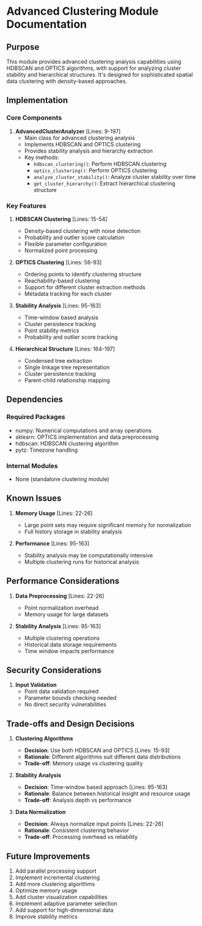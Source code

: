 # Advanced Clustering Module Documentation

## Purpose

This module provides advanced clustering analysis capabilities using HDBSCAN and OPTICS algorithms, with support for analyzing cluster stability and hierarchical structures. It's designed for sophisticated spatial data clustering with density-based approaches.

## Implementation

### Core Components

1. **AdvancedClusterAnalyzer** [Lines: 9-197]
   - Main class for advanced clustering analysis
   - Implements HDBSCAN and OPTICS clustering
   - Provides stability analysis and hierarchy extraction
   - Key methods:
     - `hdbscan_clustering()`: Perform HDBSCAN clustering
     - `optics_clustering()`: Perform OPTICS clustering
     - `analyze_cluster_stability()`: Analyze cluster stability over time
     - `get_cluster_hierarchy()`: Extract hierarchical clustering structure

### Key Features

1. **HDBSCAN Clustering** [Lines: 15-54]

   - Density-based clustering with noise detection
   - Probability and outlier score calculation
   - Flexible parameter configuration
   - Normalized point processing

2. **OPTICS Clustering** [Lines: 56-93]

   - Ordering points to identify clustering structure
   - Reachability-based clustering
   - Support for different cluster extraction methods
   - Metadata tracking for each cluster

3. **Stability Analysis** [Lines: 95-163]

   - Time-window based analysis
   - Cluster persistence tracking
   - Point stability metrics
   - Probability and outlier score tracking

4. **Hierarchical Structure** [Lines: 164-197]
   - Condensed tree extraction
   - Single linkage tree representation
   - Cluster persistence tracking
   - Parent-child relationship mapping

## Dependencies

### Required Packages

- numpy: Numerical computations and array operations
- sklearn: OPTICS implementation and data preprocessing
- hdbscan: HDBSCAN clustering algorithm
- pytz: Timezone handling

### Internal Modules

- None (standalone clustering module)

## Known Issues

1. **Memory Usage** [Lines: 22-26]

   - Large point sets may require significant memory for normalization
   - Full history storage in stability analysis

2. **Performance** [Lines: 95-163]
   - Stability analysis may be computationally intensive
   - Multiple clustering runs for historical analysis

## Performance Considerations

1. **Data Preprocessing** [Lines: 22-26]

   - Point normalization overhead
   - Memory usage for large datasets

2. **Stability Analysis** [Lines: 95-163]
   - Multiple clustering operations
   - Historical data storage requirements
   - Time window impacts performance

## Security Considerations

1. **Input Validation**
   - Point data validation required
   - Parameter bounds checking needed
   - No direct security vulnerabilities

## Trade-offs and Design Decisions

1. **Clustering Algorithms**

   - **Decision**: Use both HDBSCAN and OPTICS [Lines: 15-93]
   - **Rationale**: Different algorithms suit different data distributions
   - **Trade-off**: Memory usage vs clustering quality

2. **Stability Analysis**

   - **Decision**: Time-window based approach [Lines: 95-163]
   - **Rationale**: Balance between historical insight and resource usage
   - **Trade-off**: Analysis depth vs performance

3. **Data Normalization**
   - **Decision**: Always normalize input points [Lines: 22-26]
   - **Rationale**: Consistent clustering behavior
   - **Trade-off**: Processing overhead vs reliability

## Future Improvements

1. Add parallel processing support
2. Implement incremental clustering
3. Add more clustering algorithms
4. Optimize memory usage
5. Add cluster visualization capabilities
6. Implement adaptive parameter selection
7. Add support for high-dimensional data
8. Improve stability metrics
